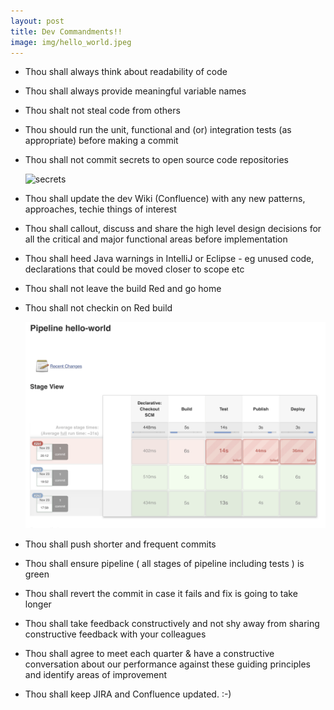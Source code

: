 ```yaml
---
layout: post
title: Dev Commandments!! 
image: img/hello_world.jpeg
---
```

  
*  Thou shall always think about readability of code
 
*  Thou shall always provide meaningful variable names 

*  Thou shalt not steal code from others 

*  Thou should run the unit, functional and (or) integration tests (as appropriate) before making a commit 

*  Thou shall not commit secrets to open source code repositories 

      ![secrets](https://media.giphy.com/media/LiRoVoHjMa5bO/giphy.gif)
  
*  Thou shall update the dev Wiki (Confluence) with any new patterns, approaches, techie things of interest   
  
*  Thou shall callout, discuss and share the high level design decisions for all the critical and major functional areas before implementation  
   
*  Thou shall heed Java warnings in IntelliJ or Eclipse  - eg unused code, declarations that could be moved closer to scope etc 
  
*  Thou shall not leave the build Red and go home 
  
*  Thou shall not checkin on Red build 

     ![redbuild](../img/dev_commands/red_build.png)

  
*  Thou shall push shorter and frequent commits   
  
*  Thou shall ensure pipeline ( all stages of pipeline including tests ) is green   
  
*  Thou shall revert the commit in case it fails and fix is going to take longer   
  
*  Thou shall take feedback constructively and not shy away from sharing constructive feedback with your colleagues
  
*  Thou shall agree to meet each quarter & have a constructive conversation about our performance against these guiding principles and identify areas of improvement
  
*  Thou shall keep JIRA and Confluence updated. :-)


